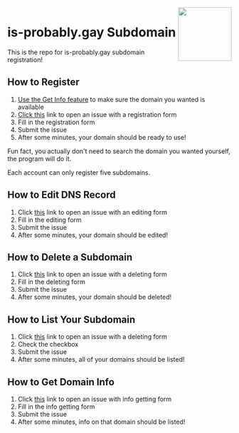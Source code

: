 <img src="https://cdn.jsdelivr.net/gh/googlei18n/noto-emoji/svg/emoji_u1f308.svg" align="right" width="120"/>

# is-probably.gay Subdomain
This is the repo for is-probably.gay subdomain registration!

## How to Register
1. [Use the Get Info feature](#how-to-get-domain-info) to make sure the domain you wanted is available
2. [Click this](https://github.com/is-probably-gay/is-probably-gay/issues/new?template=register.yml&title=Register) link to open an issue with a registration form
3. Fill in the registration form
4. Submit the issue
5. After some minutes, your domain should be ready to use!

Fun fact, you actually don't need to search the domain you wanted yourself, the program will do it.

Each account can only register five subdomains.

## How to Edit DNS Record
1. Click [this](https://github.com/is-probably-gay/is-probably-gay/issues/new?template=edit.yml&title=Edit) link to open an issue with an editing form
2. Fill in the editing form
3. Submit the issue
4. After some minutes, your domain should be edited!

## How to Delete a Subdomain
1. Click [this](https://github.com/is-probably-gay/is-probably-gay/issues/new?template=delete.yml&title=Delete) link to open an issue with a deleting form
2. Fill in the deleting form
3. Submit the issue
4. After some minutes, your domain should be deleted!

## How to List Your Subdomain
1. Click [this](https://github.com/is-probably-gay/is-probably-gay/issues/new?template=list.yml&title=List) link to open an issue with a deleting form
2. Check the checkbox
3. Submit the issue
4. After some minutes, all of your domains should be listed!

## How to Get Domain Info
1. Click [this](https://github.com/is-probably-gay/is-probably-gay/issues/new?template=get.yml&title=Get%20Info) link to open an issue with info getting form
2. Fill in the info getting form
3. Submit the issue
4. After some minutes, info on that domain should be listed!
